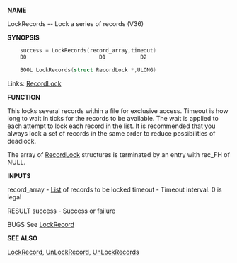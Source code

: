
**NAME**

LockRecords -- Lock a series of records (V36)

**SYNOPSIS**

```c
    success = LockRecords(record_array,timeout)
    D0                       D1           D2

    BOOL LockRecords(struct RecordLock *,ULONG)

```
Links: [RecordLock](_0063) 

**FUNCTION**

This locks several records within a file for exclusive access.
Timeout is how long to wait in ticks for the records to be available.
The wait is applied to each attempt to lock each record in the list.
It is recommended that you always lock a set of records in the same
order to reduce possibilities of deadlock.

The array of [RecordLock](_0063) structures is terminated by an entry with
rec_FH of NULL.

**INPUTS**

record_array - [List](_007D) of records to be locked
timeout      - Timeout interval.  0 is legal

RESULT
success      - Success or failure

BUGS
See [LockRecord](LockRecord)

**SEE ALSO**

[LockRecord](LockRecord), [UnLockRecord](UnLockRecord), [UnLockRecords](UnLockRecords)
